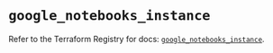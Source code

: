 # `google_notebooks_instance`

Refer to the Terraform Registry for docs: [`google_notebooks_instance`](https://registry.terraform.io/providers/hashicorp/google-beta/6.11.2/docs/resources/google_notebooks_instance).
